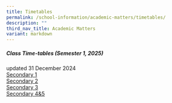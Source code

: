 ```yaml
---
title: Timetables
permalink: /school-information/academic-matters/timetables/
description: ""
third_nav_title: Academic Matters
variant: markdown
---
```

##### Class Time-tables (Semester 1, 2025)
updated 31 December 2024<br>
[Secondary 1](/files/2025_Sem_1_Class_Timetable_Sec_1_31_Dec.pdf)<br>
[Secondary 2](/files/2025_Sem_1_Class_Timetable_Sec_2_31_Dec.pdf)<br>
[Secondary 3](/files/2025_Sem_1_Class_Timetable_Sec_3_31_Dec.pdf)<br>
[Secondary 4&amp;5](/files/2025_Sem_1_Class_Timetable_Sec_4_5_31_Dec.pdf)
